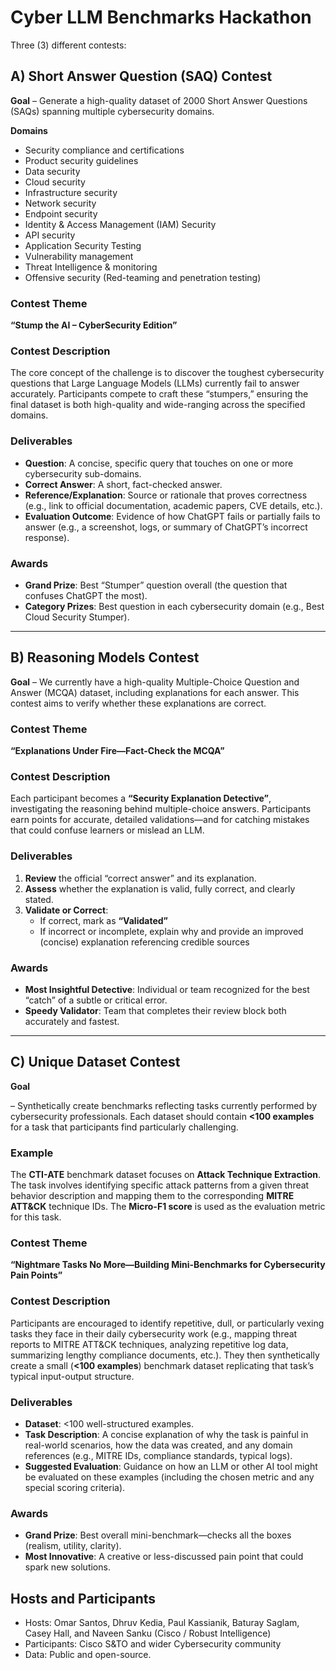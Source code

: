 # Cyber LLM Benchmarks Hackathon

Three (3) different contests:

## A) Short Answer Question (SAQ) Contest

**Goal** 
– Generate a high-quality dataset of 2000 Short Answer Questions (SAQs) spanning multiple cybersecurity domains.

**Domains**  
- Security compliance and certifications  
- Product security guidelines  
- Data security  
- Cloud security  
- Infrastructure security  
- Network security  
- Endpoint security  
- Identity & Access Management (IAM) Security  
- API security  
- Application Security Testing  
- Vulnerability management  
- Threat Intelligence & monitoring  
- Offensive security (Red-teaming and penetration testing)  

### Contest Theme  
**“Stump the AI – CyberSecurity Edition”**  

### Contest Description  
The core concept of the challenge is to discover the toughest cybersecurity questions that Large Language Models (LLMs) currently fail to answer accurately. Participants compete to craft these “stumpers,” ensuring the final dataset is both high-quality and wide-ranging across the specified domains.

### Deliverables  

- **Question**: A concise, specific query that touches on one or more cybersecurity sub-domains.  
- **Correct Answer**: A short, fact-checked answer.  
- **Reference/Explanation**: Source or rationale that proves correctness (e.g., link to official documentation, academic papers, CVE details, etc.).  
- **Evaluation Outcome**: Evidence of how ChatGPT fails or partially fails to answer (e.g., a screenshot, logs, or summary of ChatGPT’s incorrect response).  

### Awards  

- **Grand Prize**: Best “Stumper” question overall (the question that confuses ChatGPT the most).  
- **Category Prizes**: Best question in each cybersecurity domain (e.g., Best Cloud Security Stumper).  

---

## B) Reasoning Models Contest  

**Goal** 
– We currently have a high-quality Multiple-Choice Question and Answer (MCQA) dataset, including explanations for each answer. This contest aims to verify whether these explanations are correct.  

### Contest Theme  
**“Explanations Under Fire—Fact-Check the MCQA”**  

### Contest Description  
Each participant becomes a **“Security Explanation Detective”**, investigating the reasoning behind multiple-choice answers. Participants earn points for accurate, detailed validations—and for catching mistakes that could confuse learners or mislead an LLM.  

### Deliverables  

1. **Review** the official “correct answer” and its explanation.  
2. **Assess** whether the explanation is valid, fully correct, and clearly stated.  
3. **Validate or Correct**:  
   - If correct, mark as **“Validated”**  
   - If incorrect or incomplete, explain why and provide an improved (concise) explanation referencing credible sources  

### Awards  

- **Most Insightful Detective**: Individual or team recognized for the best “catch” of a subtle or critical error.  
- **Speedy Validator**: Team that completes their review block both accurately and fastest.  

---

## C) Unique Dataset Contest  

**Goal** 

– Synthetically create benchmarks reflecting tasks currently performed by cybersecurity professionals. Each dataset should contain **<100 examples** for a task that participants find particularly challenging.  

### Example  
The **CTI-ATE** benchmark dataset focuses on **Attack Technique Extraction**. The task involves identifying specific attack patterns from a given threat behavior description and mapping them to the corresponding **MITRE ATT&CK** technique IDs. The **Micro-F1 score** is used as the evaluation metric for this task.  

### Contest Theme  
**“Nightmare Tasks No More—Building Mini-Benchmarks for Cybersecurity Pain Points”**  

### Contest Description  
Participants are encouraged to identify repetitive, dull, or particularly vexing tasks they face in their daily cybersecurity work (e.g., mapping threat reports to MITRE ATT&CK techniques, analyzing repetitive log data, summarizing lengthy compliance documents, etc.). They then synthetically create a small (**<100 examples**) benchmark dataset replicating that task’s typical input-output structure.  

### Deliverables  

- **Dataset**: <100 well-structured examples.  
- **Task Description**: A concise explanation of why the task is painful in real-world scenarios, how the data was created, and any domain references (e.g., MITRE IDs, compliance standards, typical logs).  
- **Suggested Evaluation**: Guidance on how an LLM or other AI tool might be evaluated on these examples (including the chosen metric and any special scoring criteria).  

### Awards  

- **Grand Prize**: Best overall mini-benchmark—checks all the boxes (realism, utility, clarity).  
- **Most Innovative**: A creative or less-discussed pain point that could spark new solutions.  


## Hosts and Participants
- Hosts: Omar Santos, Dhruv Kedia, Paul Kassianik, Baturay Saglam, Casey Hall, and Naveen Sanku (Cisco / Robust Intelligence)
- Participants: Cisco S&TO and wider Cybersecurity community
- Data: Public and open-source.
